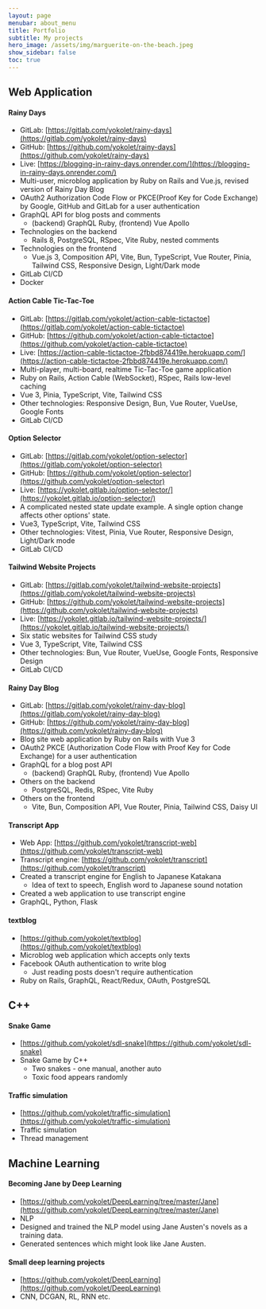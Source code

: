 ```yaml
---
layout: page
menubar: about_menu
title: Portfolio
subtitle: My projects
hero_image: /assets/img/marguerite-on-the-beach.jpeg
show_sidebar: false
toc: true
---
```


## Web Application

#### Rainy Days
- GitLab: [https://gitlab.com/yokolet/rainy-days](https://gitlab.com/yokolet/rainy-days)
- GitHub: [https://github.com/yokolet/rainy-days](https://github.com/yokolet/rainy-days)
- Live: [https://blogging-in-rainy-days.onrender.com/](https://blogging-in-rainy-days.onrender.com/)
- Multi-user, microblog application by Ruby on Rails and Vue.js, revised version of Rainy Day Blog
- OAuth2 Authorization Code Flow or PKCE(Proof Key for Code Exchange) by Google, GitHub and GitLab for a user authentication
- GraphQL API for blog posts and comments
    - (backend) GraphQL Ruby, (frontend) Vue Apollo
- Technologies on the backend
    - Rails 8, PostgreSQL, RSpec, Vite Ruby, nested comments
- Technologies on the frontend
    - Vue.js 3, Composition API, Vite, Bun, TypeScript, Vue Router, Pinia, Tailwind CSS, Responsive Design, Light/Dark mode
- GitLab CI/CD
- Docker

#### Action Cable Tic-Tac-Toe
- GitLab: [https://gitlab.com/yokolet/action-cable-tictactoe](https://gitlab.com/yokolet/action-cable-tictactoe)
- GitHub: [https://github.com/yokolet/action-cable-tictactoe](https://github.com/yokolet/action-cable-tictactoe)
- Live: [https://action-cable-tictactoe-2fbbd874419e.herokuapp.com/](https://action-cable-tictactoe-2fbbd874419e.herokuapp.com/)
- Multi-player, multi-board, realtime Tic-Tac-Toe game application
- Ruby on Rails, Action Cable (WebSocket), RSpec, Rails low-level caching
- Vue 3, Pinia, TypeScript, Vite, Tailwind CSS
- Other technologies: Responsive Design, Bun, Vue Router, VueUse, Google Fonts
- GitLab CI/CD

#### Option Selector
- GitLab: [https://gitlab.com/yokolet/option-selector](https://gitlab.com/yokolet/option-selector)
- GitHub: [https://github.com/yokolet/option-selector](https://github.com/yokolet/option-selector)
- Live: [https://yokolet.gitlab.io/option-selector/](https://yokolet.gitlab.io/option-selector/)
- A complicated nested state update example. A single option change affects other options' state.
- Vue3, TypeScript, Vite, Tailwind CSS
- Other technologies: Vitest, Pinia, Vue Router, Responsive Design, Light/Dark mode
- GitLab CI/CD

#### Tailwind Website Projects
- GitLab: [https://gitlab.com/yokolet/tailwind-website-projects](https://gitlab.com/yokolet/tailwind-website-projects)
- GitHub: [https://github.com/yokolet/tailwind-website-projects](https://github.com/yokolet/tailwind-website-projects)
- Live: [https://yokolet.gitlab.io/tailwind-website-projects/](https://yokolet.gitlab.io/tailwind-website-projects/)
- Six static websites for Tailwind CSS study
- Vue 3, TypeScript, Vite, Tailwind CSS
- Other technologies: Bun, Vue Router, VueUse, Google Fonts, Responsive Design
- GitLab CI/CD

#### Rainy Day Blog
- GitLab: [https://gitlab.com/yokolet/rainy-day-blog](https://gitlab.com/yokolet/rainy-day-blog)
- GitHub: [https://github.com/yokolet/rainy-day-blog](https://github.com/yokolet/rainy-day-blog)
- Blog site web application by Ruby on Rails with Vue 3
- OAuth2 PKCE (Authorization Code Flow with Proof Key for Code Exchange) for a user authentication
- GraphQL for a blog post API
  - (backend) GraphQL Ruby, (frontend) Vue Apollo
- Others on the backend
  - PostgreSQL, Redis, RSpec, Vite Ruby
- Others on the frontend
  - Vite, Bun, Composition API, Vue Router, Pinia, Tailwind CSS, Daisy UI

#### Transcript App
- Web App: [https://github.com/yokolet/transcript-web](https://github.com/yokolet/transcript-web)
- Transcript engine: [https://github.com/yokolet/transcript](https://github.com/yokolet/transcript)
- Created a transcript engine for English to Japanese Katakana
  - Idea of text to speech, English word to Japanese sound notation
- Created a web application to use transcript engine
- GraphQL, Python, Flask

#### textblog
- [https://github.com/yokolet/textblog](https://github.com/yokolet/textblog)
- Microblog web application which accepts only texts
- Facebook OAuth authentication to write blog
  - Just reading posts doesn't require authentication
- Ruby on Rails, GraphQL, React/Redux, OAuth, PostgreSQL

## C++

#### Snake Game
- [https://github.com/yokolet/sdl-snake](https://github.com/yokolet/sdl-snake)
- Snake Game by C++
  - Two snakes - one manual, another auto
  - Toxic food appears randomly

#### Traffic simulation
- [https://github.com/yokolet/traffic-simulation](https://github.com/yokolet/traffic-simulation)
- Traffic simulation
- Thread management

## Machine Learning

#### Becoming Jane by Deep Learning
- [https://github.com/yokolet/DeepLearning/tree/master/Jane](https://github.com/yokolet/DeepLearning/tree/master/Jane)
- NLP
- Designed and trained the NLP model using Jane Austen's novels as a training data.
- Generated sentences which might look like Jane Austen.

#### Small deep learning projects
- [https://github.com/yokolet/DeepLearning](https://github.com/yokolet/DeepLearning)
- CNN, DCGAN, RL, RNN etc.
